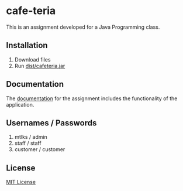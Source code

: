 # cafe-teria
This is an assignment developed for a Java Programming class.

## Installation
1. Download files
2. Run [dist/cafeteria.jar](dist/cafeteria.jar)

## Documentation
The [documentation](jpDocumentation.docx) for the assignment includes the functionality of the application.

## Usernames / Passwords
1. mtlks / admin
2. staff / staff
3. customer / customer

## License
[MIT License](LICENSE.md)
